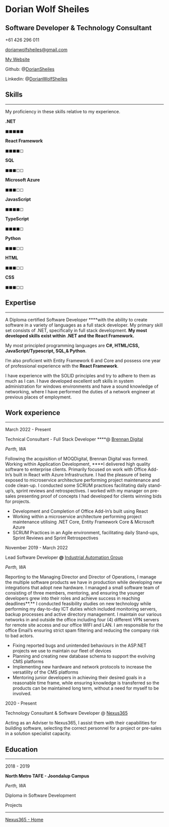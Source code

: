 # Dorian Wolf Sheiles

## Software Developer & Technology Consultant

+61 426 296 011

dorianwolfsheiles@gmail.com

[My Website](http://softwaresamurai.net)

Github: @[DorianSheiles](https://github.com/DorianSheiles)

Linkedin: @[DorianWolfSheiles](https://www.linkedin.com/in/DorianWolfSheiles/)

## Skills

---

My proficiency in these skills relative to my experience.

**.NET**

◼◼◼◼◼

**React Framework**

◼◼◼◼◻

**SQL**

◼◼◼◻◻

**Microsoft Azure**

◼◼◼◻◻

**JavasScript**

◼◼◼◼◻

**TypeScript**

◼◼◼◼◻

**Python**

◼◼◼◻◻

**HTML**

◼◼◼◻◻

**CSS**

◼◼◼◻◻

## Expertise

---

A Diploma certified Software Developer ****with the ability to create software in a variety of languages as a full stack developer. My primary skill set consists of .NET, specifically in full stack development. **My most developed skills exist within .NET and the React Framework.**

My most principled programming languages are **C#, HTML/CSS, JavaScript/Typescript, SQL,& Python**. 

I’m also proficient with Entity Framework 6 and Core and possess one year of professional experience with the **React Framework**. 

I have experience with the SOLID principles and try to adhere to them as much as I can. I have developed excellent soft skills in system administration for windows environments and have a sound knowledge of networking, where I have performed the duties of a network engineer at previous places of employment.

## Work experience

---

March 2022 - Present

Technical Consultant - Full Stack Developer ****@ [Brennan Digital](https://www.brennanit.com.au/)

*Perth, WA*

Following the acquisition of MOQDigital, Brennan Digital was formed. Working within Application Development, ****I delivered high quality software to enterprise clients. Primarily focused on work with Office Add-In’s built in React with Azure Infrastructure. I had the pleasure of being exposed to microservice architecture performing project maintenance and code clean-up. I conducted some SCRUM practices facilitating daily stand-up’s, sprint reviews and retrospectives. I worked with my manager on pre-sales presenting proof of concepts I had developed for clients winning bids for projects.

- Development and Completion of Office Add-In’s built using React
- Working within a microservice architecture performing project maintenance utilising .NET Core, Entity Framework Core & Microsoft Azure
- SCRUM Practices in an Agile environment, facilitating daily Stand-ups,  Sprint Reviews and Sprint Retrospectives

November 2019 - March 2022

Lead Software Developer **@** [Industrial Automation Group](https://ia-group.com.au/)

*Perth, WA*

Reporting to the Managing Director and Director of Operations, I manage the multiple software products we have in production while developing new integrations that adopt new hardware. I managed a small software team of consisting of three members, mentoring, and ensuring the younger developers grew into their roles and achieve success in reaching deadlines**.** I conducted feasibility studies on new technology while performing my day-to-day ICT duties which included monitoring servers, backup processes and active directory management. I maintain our various networks in and outside the office including four (4) different VPN servers for remote site access and our office WIFI and LAN. I am responsible for the office Email’s ensuring strict spam filtering and reducing the company risk to bad actors.

- Fixing reported bugs and unintended behaviours in the ASP.NET projects we use to maintain our fleet of devices
- Planning and creating new database schema to support the evolving CMS platforms
- Implementing new hardware and network protocols to increase the versatility of the CMS platforms
- Mentoring junior developers in achieving their desired goals in a reasonable time frame, while ensuring knowledge is transferred so the products can be maintained long term, without a need for myself to be involved.

2020  - Present

Technology Consultant & Software Developer @ [Nexus365](http://nexus365.com.au)

Acting as an Adviser to Nexus365, I assist them with their capabilities for building software, selecting the correct personnel for a project or pre-sales in a solution specialist capacity.

## **Education**

---

2018 - 2019

**North Metro TAFE - Joondalup Campus**

*Perth, WA*

Diploma in Software Development

Projects

---

[Nexus365 - Home](https://nexus365.com.au/)